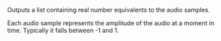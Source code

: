 Outputs a list containing real number equivalents to the audio samples.

Each audio sample represents the amplitude of the audio at a moment in time. Typically it falls between -1 and 1.
